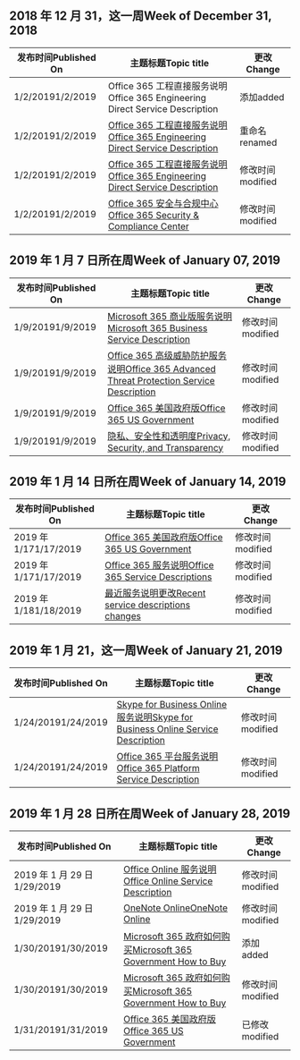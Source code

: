 <!-- This file is generated automatically each week. Changes made to this file will be overwritten.-->




## <a name="week-of-december-31-2018"></a><span data-ttu-id="c9b75-101">2018 年 12 月 31，这一周</span><span class="sxs-lookup"><span data-stu-id="c9b75-101">Week of December 31, 2018</span></span>


| <span data-ttu-id="c9b75-102">发布时间</span><span class="sxs-lookup"><span data-stu-id="c9b75-102">Published On</span></span> |<span data-ttu-id="c9b75-103">主题标题</span><span class="sxs-lookup"><span data-stu-id="c9b75-103">Topic title</span></span> | <span data-ttu-id="c9b75-104">更改</span><span class="sxs-lookup"><span data-stu-id="c9b75-104">Change</span></span> |
|------|------------|--------|
| <span data-ttu-id="c9b75-105">1/2/2019</span><span class="sxs-lookup"><span data-stu-id="c9b75-105">1/2/2019</span></span> | <span data-ttu-id="c9b75-106">Office 365 工程直接服务说明</span><span class="sxs-lookup"><span data-stu-id="c9b75-106">Office 365 Engineering Direct Service Description</span></span> | <span data-ttu-id="c9b75-107">添加</span><span class="sxs-lookup"><span data-stu-id="c9b75-107">added</span></span> |
| <span data-ttu-id="c9b75-108">1/2/2019</span><span class="sxs-lookup"><span data-stu-id="c9b75-108">1/2/2019</span></span> | [<span data-ttu-id="c9b75-109">Office 365 工程直接服务说明</span><span class="sxs-lookup"><span data-stu-id="c9b75-109">Office 365 Engineering Direct Service Description</span></span>](/Office365/ServiceDescriptions/office-365-engineering-direct-service-description) | <span data-ttu-id="c9b75-110">重命名</span><span class="sxs-lookup"><span data-stu-id="c9b75-110">renamed</span></span> |
| <span data-ttu-id="c9b75-111">1/2/2019</span><span class="sxs-lookup"><span data-stu-id="c9b75-111">1/2/2019</span></span> | [<span data-ttu-id="c9b75-112">Office 365 工程直接服务说明</span><span class="sxs-lookup"><span data-stu-id="c9b75-112">Office 365 Engineering Direct Service Description</span></span>](/Office365/ServiceDescriptions/office-365-engineering-direct-service-description) | <span data-ttu-id="c9b75-113">修改时间</span><span class="sxs-lookup"><span data-stu-id="c9b75-113">modified</span></span> |
| <span data-ttu-id="c9b75-114">1/2/2019</span><span class="sxs-lookup"><span data-stu-id="c9b75-114">1/2/2019</span></span> | [<span data-ttu-id="c9b75-115">Office 365 安全与合规中心</span><span class="sxs-lookup"><span data-stu-id="c9b75-115">Office 365 Security & Compliance Center</span></span>](/Office365/ServiceDescriptions/office-365-platform-service-description/office-365-securitycompliance-center) | <span data-ttu-id="c9b75-116">修改时间</span><span class="sxs-lookup"><span data-stu-id="c9b75-116">modified</span></span> |


## <a name="week-of-january-07-2019"></a><span data-ttu-id="c9b75-117">2019 年 1 月 7 日所在周</span><span class="sxs-lookup"><span data-stu-id="c9b75-117">Week of January 07, 2019</span></span>


| <span data-ttu-id="c9b75-118">发布时间</span><span class="sxs-lookup"><span data-stu-id="c9b75-118">Published On</span></span> |<span data-ttu-id="c9b75-119">主题标题</span><span class="sxs-lookup"><span data-stu-id="c9b75-119">Topic title</span></span> | <span data-ttu-id="c9b75-120">更改</span><span class="sxs-lookup"><span data-stu-id="c9b75-120">Change</span></span> |
|------|------------|--------|
| <span data-ttu-id="c9b75-121">1/9/2019</span><span class="sxs-lookup"><span data-stu-id="c9b75-121">1/9/2019</span></span> | [<span data-ttu-id="c9b75-122">Microsoft 365 商业版服务说明</span><span class="sxs-lookup"><span data-stu-id="c9b75-122">Microsoft 365 Business Service Description</span></span>](/Office365/ServiceDescriptions/microsoft-365-business-service-description) | <span data-ttu-id="c9b75-123">修改时间</span><span class="sxs-lookup"><span data-stu-id="c9b75-123">modified</span></span> |
| <span data-ttu-id="c9b75-124">1/9/2019</span><span class="sxs-lookup"><span data-stu-id="c9b75-124">1/9/2019</span></span> | [<span data-ttu-id="c9b75-125">Office 365 高级威胁防护服务说明</span><span class="sxs-lookup"><span data-stu-id="c9b75-125">Office 365 Advanced Threat Protection Service Description</span></span>](/Office365/ServiceDescriptions/office-365-advanced-threat-protection-service-description) | <span data-ttu-id="c9b75-126">修改时间</span><span class="sxs-lookup"><span data-stu-id="c9b75-126">modified</span></span> |
| <span data-ttu-id="c9b75-127">1/9/2019</span><span class="sxs-lookup"><span data-stu-id="c9b75-127">1/9/2019</span></span> | [<span data-ttu-id="c9b75-128">Office 365 美国政府版</span><span class="sxs-lookup"><span data-stu-id="c9b75-128">Office 365 US Government</span></span>](/Office365/ServiceDescriptions/office-365-platform-service-description/office-365-us-government/office-365-us-government) | <span data-ttu-id="c9b75-129">修改时间</span><span class="sxs-lookup"><span data-stu-id="c9b75-129">modified</span></span> |
| <span data-ttu-id="c9b75-130">1/9/2019</span><span class="sxs-lookup"><span data-stu-id="c9b75-130">1/9/2019</span></span> | [<span data-ttu-id="c9b75-131">隐私、安全性和透明度</span><span class="sxs-lookup"><span data-stu-id="c9b75-131">Privacy, Security, and Transparency</span></span>](/Office365/ServiceDescriptions/office-365-platform-service-description/privacy-security-and-transparency) | <span data-ttu-id="c9b75-132">修改时间</span><span class="sxs-lookup"><span data-stu-id="c9b75-132">modified</span></span> |


## <a name="week-of-january-14-2019"></a><span data-ttu-id="c9b75-133">2019 年 1 月 14 日所在周</span><span class="sxs-lookup"><span data-stu-id="c9b75-133">Week of January 14, 2019</span></span>


| <span data-ttu-id="c9b75-134">发布时间</span><span class="sxs-lookup"><span data-stu-id="c9b75-134">Published On</span></span> |<span data-ttu-id="c9b75-135">主题标题</span><span class="sxs-lookup"><span data-stu-id="c9b75-135">Topic title</span></span> | <span data-ttu-id="c9b75-136">更改</span><span class="sxs-lookup"><span data-stu-id="c9b75-136">Change</span></span> |
|------|------------|--------|
| <span data-ttu-id="c9b75-137">2019 年 1/17</span><span class="sxs-lookup"><span data-stu-id="c9b75-137">1/17/2019</span></span> | [<span data-ttu-id="c9b75-138">Office 365 美国政府版</span><span class="sxs-lookup"><span data-stu-id="c9b75-138">Office 365 US Government</span></span>](/Office365/ServiceDescriptions/office-365-platform-service-description/office-365-us-government/office-365-us-government) | <span data-ttu-id="c9b75-139">修改时间</span><span class="sxs-lookup"><span data-stu-id="c9b75-139">modified</span></span> |
| <span data-ttu-id="c9b75-140">2019 年 1/17</span><span class="sxs-lookup"><span data-stu-id="c9b75-140">1/17/2019</span></span> | [<span data-ttu-id="c9b75-141">Office 365 服务说明</span><span class="sxs-lookup"><span data-stu-id="c9b75-141">Office 365 Service Descriptions </span></span>](/Office365/ServiceDescriptions/office-365-service-descriptions-technet-library) | <span data-ttu-id="c9b75-142">修改时间</span><span class="sxs-lookup"><span data-stu-id="c9b75-142">modified</span></span> |
| <span data-ttu-id="c9b75-143">2019 年 1/18</span><span class="sxs-lookup"><span data-stu-id="c9b75-143">1/18/2019</span></span> | [<span data-ttu-id="c9b75-144">最近服务说明更改</span><span class="sxs-lookup"><span data-stu-id="c9b75-144">Recent service descriptions changes</span></span>](/Office365/ServiceDescriptions/recent-service-descriptions-changes) | <span data-ttu-id="c9b75-145">修改时间</span><span class="sxs-lookup"><span data-stu-id="c9b75-145">modified</span></span> |


## <a name="week-of-january-21-2019"></a><span data-ttu-id="c9b75-146">2019 年 1 月 21，这一周</span><span class="sxs-lookup"><span data-stu-id="c9b75-146">Week of January 21, 2019</span></span>


| <span data-ttu-id="c9b75-147">发布时间</span><span class="sxs-lookup"><span data-stu-id="c9b75-147">Published On</span></span> |<span data-ttu-id="c9b75-148">主题标题</span><span class="sxs-lookup"><span data-stu-id="c9b75-148">Topic title</span></span> | <span data-ttu-id="c9b75-149">更改</span><span class="sxs-lookup"><span data-stu-id="c9b75-149">Change</span></span> |
|------|------------|--------|
| <span data-ttu-id="c9b75-150">1/24/2019</span><span class="sxs-lookup"><span data-stu-id="c9b75-150">1/24/2019</span></span> | [<span data-ttu-id="c9b75-151">Skype for Business Online 服务说明</span><span class="sxs-lookup"><span data-stu-id="c9b75-151">Skype for Business Online Service Description</span></span>](/Office365/ServiceDescriptions/skype-for-business-online-service-description/skype-for-business-online-service-description) | <span data-ttu-id="c9b75-152">修改时间</span><span class="sxs-lookup"><span data-stu-id="c9b75-152">modified</span></span> |
| <span data-ttu-id="c9b75-153">1/24/2019</span><span class="sxs-lookup"><span data-stu-id="c9b75-153">1/24/2019</span></span> | [<span data-ttu-id="c9b75-154">Office 365 平台服务说明</span><span class="sxs-lookup"><span data-stu-id="c9b75-154">Office 365 Platform Service Description</span></span>](/Office365/ServiceDescriptions/office-365-platform-service-description/office-365-platform-service-description) | <span data-ttu-id="c9b75-155">修改时间</span><span class="sxs-lookup"><span data-stu-id="c9b75-155">modified</span></span> |


## <a name="week-of-january-28-2019"></a><span data-ttu-id="c9b75-156">2019 年 1 月 28 日所在周</span><span class="sxs-lookup"><span data-stu-id="c9b75-156">Week of January 28, 2019</span></span>


| <span data-ttu-id="c9b75-157">发布时间</span><span class="sxs-lookup"><span data-stu-id="c9b75-157">Published On</span></span> |<span data-ttu-id="c9b75-158">主题标题</span><span class="sxs-lookup"><span data-stu-id="c9b75-158">Topic title</span></span> | <span data-ttu-id="c9b75-159">更改</span><span class="sxs-lookup"><span data-stu-id="c9b75-159">Change</span></span> |
|------|------------|--------|
| <span data-ttu-id="c9b75-160">2019 年 1 月 29 日</span><span class="sxs-lookup"><span data-stu-id="c9b75-160">1/29/2019</span></span> | [<span data-ttu-id="c9b75-161">Office Online 服务说明</span><span class="sxs-lookup"><span data-stu-id="c9b75-161">Office Online Service Description</span></span>](/Office365/ServiceDescriptions/office-online-service-description/office-online-service-description) | <span data-ttu-id="c9b75-162">修改时间</span><span class="sxs-lookup"><span data-stu-id="c9b75-162">modified</span></span> |
| <span data-ttu-id="c9b75-163">2019 年 1 月 29 日</span><span class="sxs-lookup"><span data-stu-id="c9b75-163">1/29/2019</span></span> | [<span data-ttu-id="c9b75-164">OneNote Online</span><span class="sxs-lookup"><span data-stu-id="c9b75-164">OneNote Online</span></span>](/Office365/ServiceDescriptions/office-online-service-description/onenote-online) | <span data-ttu-id="c9b75-165">修改时间</span><span class="sxs-lookup"><span data-stu-id="c9b75-165">modified</span></span> |
| <span data-ttu-id="c9b75-166">1/30/2019</span><span class="sxs-lookup"><span data-stu-id="c9b75-166">1/30/2019</span></span> | [<span data-ttu-id="c9b75-167">Microsoft 365 政府如何购买</span><span class="sxs-lookup"><span data-stu-id="c9b75-167">Microsoft 365 Government How to Buy</span></span>](/Office365/ServiceDescriptions/office-365-platform-service-description/office-365-us-government/microsoft-365-government-how-to-buy) | <span data-ttu-id="c9b75-168">添加</span><span class="sxs-lookup"><span data-stu-id="c9b75-168">added</span></span> |
| <span data-ttu-id="c9b75-169">1/30/2019</span><span class="sxs-lookup"><span data-stu-id="c9b75-169">1/30/2019</span></span> | [<span data-ttu-id="c9b75-170">Microsoft 365 政府如何购买</span><span class="sxs-lookup"><span data-stu-id="c9b75-170">Microsoft 365 Government How to Buy</span></span>](/Office365/ServiceDescriptions/office-365-platform-service-description/office-365-us-government/microsoft-365-government-how-to-buy) | <span data-ttu-id="c9b75-171">修改时间</span><span class="sxs-lookup"><span data-stu-id="c9b75-171">modified</span></span> |
| <span data-ttu-id="c9b75-172">1/31/2019</span><span class="sxs-lookup"><span data-stu-id="c9b75-172">1/31/2019</span></span> | [<span data-ttu-id="c9b75-173">Office 365 美国政府版</span><span class="sxs-lookup"><span data-stu-id="c9b75-173">Office 365 US Government</span></span>](/Office365/ServiceDescriptions/office-365-platform-service-description/office-365-us-government/office-365-us-government) | <span data-ttu-id="c9b75-174">已修改</span><span class="sxs-lookup"><span data-stu-id="c9b75-174">modified</span></span> |
